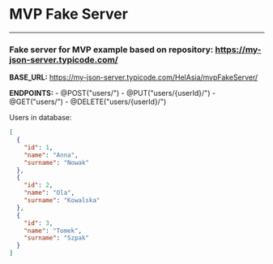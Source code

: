 # MVP Fake Server
---
### Fake server for MVP example based on repository: https://my-json-server.typicode.com/

**BASE_URL:** https://my-json-server.typicode.com/HelAsia/mvpFakeServer/

**ENDPOINTS:**
    - @POST("users/")
    - @PUT("users/{userId}/")
    - @GET("users/")
    - @DELETE("users/{userId}/")

Users in database:

```JSON
[
  {
    "id": 1,
    "name": "Anna",
    "surname": "Nowak"
  },
  {
    "id": 2,
    "name": "Ola",
    "surname": "Kowalska"
  },
  {
    "id": 3,
    "name": "Tomek",
    "surname": "Szpak"
  }
]
```
